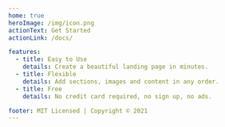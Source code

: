```yaml
---
home: true
heroImage: /img/icon.png
actionText: Get Started
actionLink: /docs/

features:
  - title: Easy to Use
    details: Create a beautiful landing page in minutes.
  - title: Flexible
    details: Add sections, images and content in any order.
  - title: Free
    details: No credit card required, no sign up, no ads.

footer: MIT Licensed | Copyright © 2021
---
```

